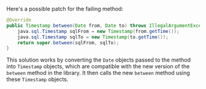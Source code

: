 Here's a possible patch for the failing method:

```java
@Override
public Timestamp between(Date from, Date to) throws IllegalArgumentException {
    java.sql.Timestamp sqlFrom = new Timestamp(from.getTime());
    java.sql.Timestamp sqlTo = new Timestamp(to.getTime());
    return super.between(sqlFrom, sqlTo);
}
```

This solution works by converting the `Date` objects passed to the method into `Timestamp` objects, which are compatible with the new version of the `between` method in the library. It then calls the new `between` method using these `Timestamp` objects.